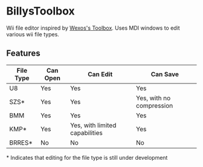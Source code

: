 # BillysToolbox
Wii file editor inspired by [Wexos's Toolbox](https://wiki.tockdom.com/wiki/Wexos%27s_Toolbox). Uses MDI windows to edit various wii file types.

## Features
| File Type | Can Open | Can Edit | Can Save |
|---|---|---|---|
| U8 | Yes | Yes | Yes |
| SZS* | Yes | Yes | Yes, with no compression |
| BMM | Yes | Yes | Yes |
| KMP* | Yes | Yes, with limited capabilities | Yes |
| BRRES* | No | No | No |

\* Indicates that editing for the file type is still under development
